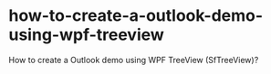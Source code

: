 # how-to-create-a-outlook-demo-using-wpf-treeview
How to create a Outlook demo using WPF TreeView (SfTreeView)?
